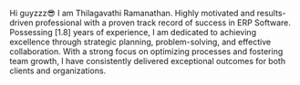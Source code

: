  Hi guyzzz😎 I am Thilagavathi Ramanathan. Highly motivated and results-driven professional with a proven track record of success in ERP Software. Possessing [1.8] years of experience, I am dedicated to achieving excellence through strategic planning, problem-solving, and effective collaboration. With a strong focus on optimizing processes and fostering team growth, I have consistently delivered exceptional outcomes for both clients and organizations.


 



